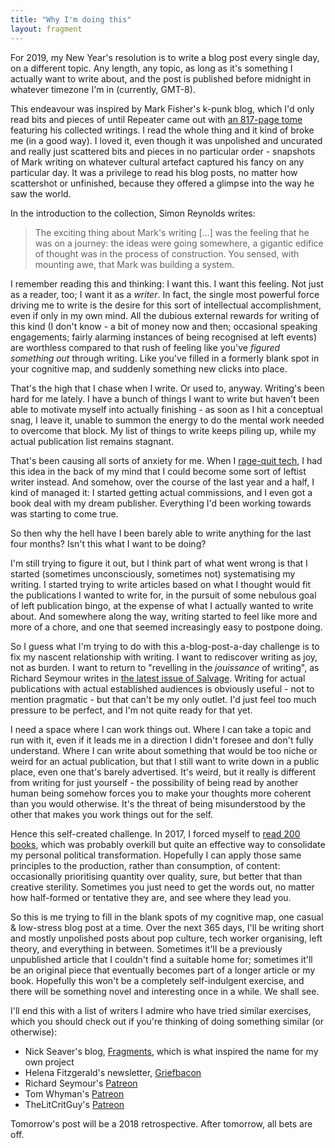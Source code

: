 ```yaml
---
title: "Why I'm doing this"
layout: fragment
---
```


For 2019, my New Year's resolution is to write a blog post every single day, on a different topic. Any length, any topic, as long as it's something I actually want to write about, and the post is published before midnight in whatever timezone I'm in (currently, GMT-8).

This endeavour was inspired by Mark Fisher's k-punk blog, which I'd only read bits and pieces of until Repeater came out with [an 817-page tome](https://repeaterbooks.com/product/k-punk-the-collected-and-unpublished-writings-of-mark-fisher-2004-2016/) featuring his collected writings. I read the whole thing and it kind of broke me (in a good way). I loved it, even though it was unpolished and uncurated and really just scattered bits and pieces in no particular order - snapshots of Mark writing on whatever cultural artefact captured his fancy on any particular day. It was a privilege to read his blog posts, no matter how scattershot or unfinished, because they offered a glimpse into the way he saw the world.

In the introduction to the collection, Simon Reynolds writes:

> The exciting thing about Mark's writing [...] was the feeling that he was on a journey: the ideas were going somewhere, a gigantic edifice of thought was in the process of construction. You sensed, with mounting awe, that Mark was building a system.

I remember reading this and thinking: I want this. I want this feeling. Not just as a reader, too; I want it as a _writer_. In fact, the single most powerful force driving me to write is the desire for this sort of intellectual accomplishment, even if only in my own mind. All the dubious external rewards for writing of this kind (I don't know - a bit of money now and then; occasional speaking engagements; fairly alarming instances of being recognised at left events) are worthless compared to that rush of feeling like you've _figured something out_ through writing. Like you've filled in a formerly blank spot in your cognitive map, and suddenly something new clicks into place.

That's the high that I chase when I write. Or used to, anyway. Writing's been hard for me lately. I have a bunch of things I want to write but haven't been able to motivate myself into actually finishing - as soon as I hit a conceptual snag, I leave it, unable to summon the energy to do the mental work needed to overcome that block. My list of things to write keeps piling up, while my actual publication list remains stagnant.

That's been causing all sorts of anxiety for me. When I [rage-quit tech](https://www.notesfrombelow.org/article/silicon-inquiry), I had this idea in the back of my mind that I could become some sort of leftist writer instead. And somehow, over the course of the last year and a half, I kind of managed it: I started getting actual commissions, and I even got a book deal with my dream publisher. Everything I'd been working towards was starting to come true.

So then why the hell have I been barely able to write anything for the last four months? Isn't this what I want to be doing?

I'm still trying to figure it out, but I think part of what went wrong is that I started (sometimes unconsciously, sometimes not) systematising my writing. I started trying to write articles based on what I thought would fit the publications I wanted to write for, in the pursuit of some nebulous goal of left publication bingo, at the expense of what I actually wanted to write about. And somewhere along the way, writing started to feel like more and more of a chore, and one that seemed increasingly easy to postpone doing.

So I guess what I'm trying to do with this a-blog-post-a-day challenge is to fix my nascent relationship with writing. I want to rediscover writing as joy, not as burden. I want to return to "revelling in the _jouissance_ of writing", as Richard Seymour writes in [the latest issue of Salvage](https://salvagequarterly.bigcartel.com/product/issue-6). Writing for actual publications with actual established audiences is obviously useful - not to mention pragmatic - but that can't be my only outlet. I'd just feel too much pressure to be perfect, and I'm not quite ready for that yet.

I need a space where I can work things out. Where I can take a topic and run with it, even if it leads me in a direction I didn't foresee and don't fully understand. Where I can write about something that would be too niche or weird for an actual publication, but that I still want to write down in a public place, even one that's barely advertised. It's weird, but it really is different from writing for just yourself - the possibility of being read by another human being somehow forces you to make your thoughts more coherent than you would otherwise. It's the threat of being misunderstood by the other that makes you work things out for the self.

Hence this self-created challenge. In 2017, I forced myself to [read 200 books](/posts/a-year-of-200-books), which was probably overkill but quite an effective way to consolidate my personal political transformation. Hopefully I can apply those same principles to the production, rather than consumption, of content: occasionally prioritising quantity over quality, sure, but better that than creative sterility. Sometimes you just need to get the words out, no matter how half-formed or tentative they are, and see where they lead you.

So this is me trying to fill in the blank spots of my cognitive map, one casual & low-stress blog post at a time. Over the next 365 days, I'll be writing short and mostly unpolished posts about pop culture, tech worker organising, left theory, and everything in between. Sometimes it'll be a previously unpublished article that I couldn't find a suitable home for; sometimes it'll be an original piece that eventually becomes part of a longer article or my book. Hopefully this won't be a completely self-indulgent exercise, and there will be something novel and interesting once in a while. We shall see.

I'll end this with a list of writers I admire who have tried similar exercises, which you should check out if you're thinking of doing something similar (or otherwise):

* Nick Seaver's blog, [Fragments](https://twitter.com/npseaver/status/1073222058077765632), which is what inspired the name for my own project
* Helena Fitzgerald's newsletter, [Griefbacon](https://griefbacon.substack.com/)
* Richard Seymour's [Patreon](https://www.patreon.com/richardseymourwtf)
* Tom Whyman's [Patreon](https://www.patreon.com/TomWhyman)
* TheLitCritGuy's [Patreon](https://www.patreon.com/TheLitCritGuy/posts)

Tomorrow's post will be a 2018 retrospective. After tomorrow, all bets are off.
